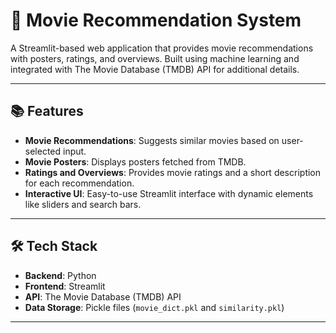 # 🎥 Movie Recommendation System

A Streamlit-based web application that provides movie recommendations with posters, ratings, and overviews. Built using machine learning and integrated with The Movie Database (TMDB) API for additional details.

---

## 📚 Features
- **Movie Recommendations**: Suggests similar movies based on user-selected input.
- **Movie Posters**: Displays posters fetched from TMDB.
- **Ratings and Overviews**: Provides movie ratings and a short description for each recommendation.
- **Interactive UI**: Easy-to-use Streamlit interface with dynamic elements like sliders and search bars.

---

## 🛠️ Tech Stack
- **Backend**: Python
- **Frontend**: Streamlit
- **API**: The Movie Database (TMDB) API
- **Data Storage**: Pickle files (`movie_dict.pkl` and `similarity.pkl`)

---


